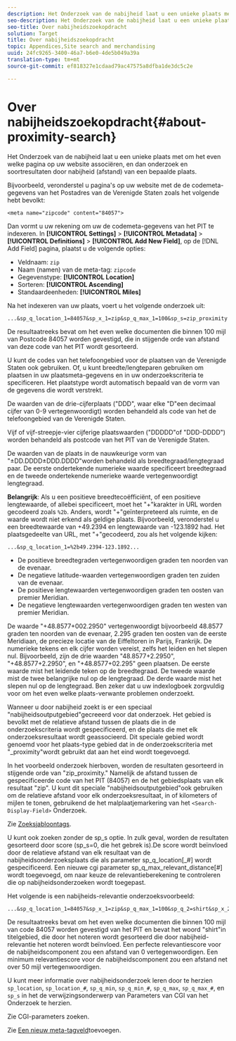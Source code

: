 ```yaml
---
description: Het Onderzoek van de nabijheid laat u een unieke plaats met om het even welke pagina op uw website associëren, en dan onderzoek en soortresultaten door nabijheid (afstand) van een bepaalde plaats.
seo-description: Het Onderzoek van de nabijheid laat u een unieke plaats met om het even welke pagina op uw website associëren, en dan onderzoek en soortresultaten door nabijheid (afstand) van een bepaalde plaats.
seo-title: Over nabijheidszoekopdracht
solution: Target
title: Over nabijheidszoekopdracht
topic: Appendices,Site search and merchandising
uuid: 24fc9265-3400-46a7-b6e0-4de5b049a39a
translation-type: tm+mt
source-git-commit: ef818327e1cdaad79ac47575a8dfba1de3dc5c2e

---
```



# Over nabijheidszoekopdracht{#about-proximity-search}

Het Onderzoek van de nabijheid laat u een unieke plaats met om het even welke pagina op uw website associëren, en dan onderzoek en soortresultaten door nabijheid (afstand) van een bepaalde plaats.

Bijvoorbeeld, veronderstel u pagina&#39;s op uw website met de de codemeta-gegevens van het Postadres van de Verenigde Staten zoals het volgende hebt bevolkt:

```
<meta name="zipcode" content="84057">
```

Dan vormt u uw rekening om uw de codemeta-gegevens van het PIT te indexeren. In **[!UICONTROL Settings]** > **[!UICONTROL Metadata]** > **[!UICONTROL Definitions]** > **[!UICONTROL Add New Field]**, op de [!DNL Add Field] pagina, plaatst u de volgende opties:

* Veldnaam: `zip`
* Naam (namen) van de meta-tag: `zipcode`
* Gegevenstype: **[!UICONTROL Location]**
* Sorteren: **[!UICONTROL Ascending]**
* Standaardeenheden: **[!UICONTROL Miles]**

Na het indexeren van uw plaats, voert u het volgende onderzoek uit:

```
...&sp_q_location_1=84057&sp_x_1=zip&sp_q_max_1=100&sp_s=zip_proximity
```

De resultaatreeks bevat om het even welke documenten die binnen 100 mijl van Postcode 84057 worden gevestigd, die in stijgende orde van afstand van deze code van het PIT wordt gesorteerd.

U kunt de codes van het telefoongebied voor de plaatsen van de Verenigde Staten ook gebruiken. Of, u kunt breedte/lengteparen gebruiken om plaatsen in uw plaatsmeta-gegevens en in uw onderzoekscriteria te specificeren. Het plaatstype wordt automatisch bepaald van de vorm van de gegevens die wordt verstrekt.

De waarden van de drie-cijferplaats (&quot;DDD&quot;, waar elke &quot;D&quot;een decimaal cijfer van 0-9 vertegenwoordigt) worden behandeld als code van het de telefoongebied van de Verenigde Staten.

Vijf of vijf-streepje-vier cijferige plaatswaarden (&quot;DDDDD&quot;of &quot;DDD-DDDD&quot;) worden behandeld als postcode van het PIT van de Verenigde Staten.

De waarden van de plaats in de nauwkeurige vorm van &quot;±DD.DDDD±DDD.DDDD&quot;worden behandeld als breedtegraad/lengtegraad paar. De eerste ondertekende numerieke waarde specificeert breedtegraad en de tweede ondertekende numerieke waarde vertegenwoordigt lengtegraad.

**Belangrijk**: Als u een positieve breedtecoëfficiënt, of een positieve lengtewaarde, of allebei specificeert, moet het &quot;+&quot;karakter in URL worden gecodeerd zoals `%2b`. Anders, wordt &quot;+&quot;geïnterpreteerd als ruimte, en de waarde wordt niet erkend als geldige plaats. Bijvoorbeeld, veronderstel u een breedtewaarde van +49.2394 en lengtewaarde van -123.1892 had. Het plaatsgedeelte van URL, met &quot;+&quot;gecodeerd, zou als het volgende kijken:

```
...&sp_q_location_1=%2b49.2394-123.1892...
```

* De positieve breedtegraden vertegenwoordigen graden ten noorden van de evenaar.
* De negatieve latitude-waarden vertegenwoordigen graden ten zuiden van de evenaar.
* De positieve lengtewaarden vertegenwoordigen graden ten oosten van premier Meridian.
* De negatieve lengtewaarden vertegenwoordigen graden ten westen van premier Meridian.

De waarde &quot;+48.8577+002.2950&quot; vertegenwoordigt bijvoorbeeld 48.8577 graden ten noorden van de evenaar, 2.295 graden ten oosten van de eerste Meridiaan, de precieze locatie van de Eiffeltoren in Parijs, Frankrijk. De numerieke tekens en elk cijfer worden vereist, zelfs het leiden en het slepen nul. Bijvoorbeeld, zijn de drie waarden &quot;48.8577+2.2950&quot;, &quot;+48.8577+2.2950&quot;, en &quot;+48.8577+02.295&quot; geen plaatsen. De eerste waarde mist het leidende teken op de breedtegraad. De tweede waarde mist de twee belangrijke nul op de lengtegraad. De derde waarde mist het slepen nul op de lengtegraad. Ben zeker dat u uw indexlogboek zorgvuldig voor om het even welke plaats-verwante problemen onderzoekt.

Wanneer u door nabijheid zoekt is er een speciaal &quot;nabijheidsoutputgebied&quot;gecreeerd voor dat onderzoek. Het gebied is bevolkt met de relatieve afstand tussen de plaats die in de onderzoekscriteria wordt gespecificeerd, en de plaats die met elk onderzoeksresultaat wordt geassocieerd. Dit speciale gebied wordt genoemd voor het plaats-type gebied dat in de onderzoekscriteria met &quot;_proximity&quot;wordt gebruikt dat aan het eind wordt toegevoegd.

In het voorbeeld onderzoek hierboven, worden de resultaten gesorteerd in stijgende orde van &quot;zip_proximity.&quot; Namelijk de afstand tussen de gespecificeerde code van het PIT (84057) en de het gebiedsplaats van elk resultaat &quot;zip&quot;. U kunt dit speciale &quot;nabijheidsoutputgebied&quot;ook gebruiken om de relatieve afstand voor elk onderzoeksresultaat, in of kilometers of mijlen te tonen, gebruikend de het malplaatjemarkering van het `<Search-Display-Field>` Onderzoek.

Zie [Zoeksjabloontags](../c-appendices/c-templates.md#reference_F7AA3FF602314E42842BBC740D2CA1A4).

U kunt ook zoeken zonder de sp_s optie. In zulk geval, worden de resultaten gesorteerd door score (sp_s=0, die het gebrek is).De score wordt beïnvloed door de relatieve afstand van elk resultaat van de nabijheidsonderzoeksplaats die als parameter sp_q_location[_#] wordt gespecificeerd. Een nieuwe cgi parameter sp_q_max_relevant_distance[#] wordt toegevoegd, om naar keuze de relevantieberekening te controleren die op nabijheidsonderzoeken wordt toegepast.

Het volgende is een nabijheids-relevantie onderzoeksvoorbeeld:

```
...&sp_q_location_1=84057&sp_x_1=zip&sp_q_max_1=100&sp_q_2=shirt&sp_x_2=title&sp_q_max_relevant_distance_2=50
```

De resultaatreeks bevat om het even welke documenten die binnen 100 mijl van code 84057 worden gevestigd van het PIT en bevat het woord &quot;shirt&quot;in titelgebied, die door het noteren wordt gesorteerd die door nabijheid-relevantie het noteren wordt beïnvloed. Een perfecte relevantiescore voor de nabijheidscomponent zou een afstand van 0 vertegenwoordigen. Een minimum relevantiescore voor de nabijheidscomponent zou een afstand net over 50 mijl vertegenwoordigen.

U kunt meer informatie over nabijheidsonderzoek leren door te herzien `sp_location`, `sp_location_#`, `sp_q_min`, `sp_q_min_#`, `sp_q_max`, `sp_q_max_#`, en `sp_s` in het de verwijzingsonderwerp van Parameters van CGI van het Onderzoek te herzien.

Zie CGI-parameters [](../c-appendices/c-cgiparameters.md#reference_DA27A8B0728246DA94994885E1353890)zoeken.

Zie [Een nieuw meta-tagveld](../c-about-settings-menu/c-about-metadata-menu.md#task_6DF188C0FC7F4831A4444CA9AFA615E5)toevoegen.
